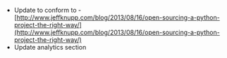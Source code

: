 * Update to conform to - [http://www.jeffknupp.com/blog/2013/08/16/open-sourcing-a-python-project-the-right-way/](http://www.jeffknupp.com/blog/2013/08/16/open-sourcing-a-python-project-the-right-way/)
* Update analytics section
